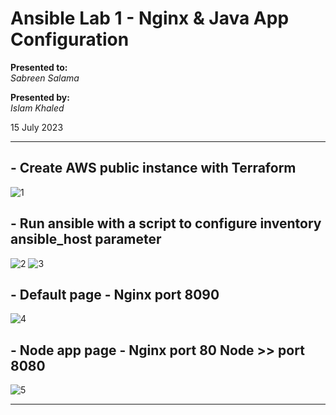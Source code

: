 # Ansible Lab 1 - Nginx & Java App Configuration

**Presented to:**    
_Sabreen Salama_    

**Presented by:**   
_Islam Khaled_    

15 July 2023

-----------------------------------------
## - Create AWS public instance with Terraform

![1](https://github.com/eslamkhaled560/ansible-nginx-node-app/assets/54172897/e04b230d-8251-4b15-921a-8ebb4d228bca)

## - Run ansible with a script to configure inventory ansible_host parameter

![2](https://github.com/eslamkhaled560/ansible-nginx-node-app/assets/54172897/1473cf11-7d3a-485e-a170-ac4f8e2baaf0)
![3](https://github.com/eslamkhaled560/ansible-nginx-node-app/assets/54172897/9ebb5d42-0f77-4fa0-84ee-fc072ab87f85)

## - Default page - Nginx port 8090

![4](https://github.com/eslamkhaled560/ansible-nginx-node-app/assets/54172897/40a517f7-4b65-406d-bb1b-f01ac88f7b73)

## - Node app page - Nginx port 80 Node >> port 8080

![5](https://github.com/eslamkhaled560/ansible-nginx-node-app/assets/54172897/56bef652-10d9-4ef6-8808-532f90c1470a)

-----------------------------------------
